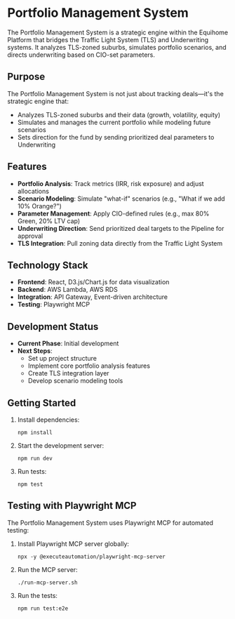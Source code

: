 # Portfolio Management System

The Portfolio Management System is a strategic engine within the Equihome Platform that bridges the Traffic Light System (TLS) and Underwriting systems. It analyzes TLS-zoned suburbs, simulates portfolio scenarios, and directs underwriting based on CIO-set parameters.

## Purpose

The Portfolio Management System is not just about tracking deals—it's the strategic engine that:

- Analyzes TLS-zoned suburbs and their data (growth, volatility, equity)
- Simulates and manages the current portfolio while modeling future scenarios
- Sets direction for the fund by sending prioritized deal parameters to Underwriting

## Features

- **Portfolio Analysis**: Track metrics (IRR, risk exposure) and adjust allocations
- **Scenario Modeling**: Simulate "what-if" scenarios (e.g., "What if we add 10% Orange?")
- **Parameter Management**: Apply CIO-defined rules (e.g., max 80% Green, 20% LTV cap)
- **Underwriting Direction**: Send prioritized deal targets to the Pipeline for approval
- **TLS Integration**: Pull zoning data directly from the Traffic Light System

## Technology Stack

- **Frontend**: React, D3.js/Chart.js for data visualization
- **Backend**: AWS Lambda, AWS RDS
- **Integration**: API Gateway, Event-driven architecture
- **Testing**: Playwright MCP

## Development Status

- **Current Phase**: Initial development
- **Next Steps**: 
  - Set up project structure
  - Implement core portfolio analysis features
  - Create TLS integration layer
  - Develop scenario modeling tools

## Getting Started

1. Install dependencies:
   ```
   npm install
   ```

2. Start the development server:
   ```
   npm run dev
   ```

3. Run tests:
   ```
   npm test
   ```

## Testing with Playwright MCP

The Portfolio Management System uses Playwright MCP for automated testing:

1. Install Playwright MCP server globally:
   ```
   npx -y @executeautomation/playwright-mcp-server
   ```

2. Run the MCP server:
   ```
   ./run-mcp-server.sh
   ```

3. Run the tests:
   ```
   npm run test:e2e
   ```
